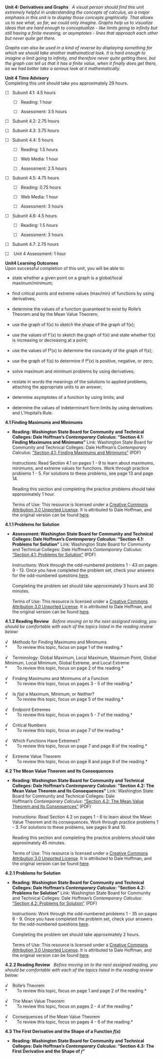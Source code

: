 **Unit 4: Derivatives and Graphs** <span id="4"></span> 
*A visual person should find this unit extremely helpful in
understanding the concepts of calculus, as a major emphasis in this unit
is to display those concepts graphically. That allows us to see what, so
far, we could only imagine. Graphs help us to visualize ideas that are
hard enough to conceptualize - like limits going to infinity but still
having a finite meaning, or asymptotes - lines that approach each other
but never quite get there.*  
  
 *Graphs can also be used in a kind of reverse by displaying something
for which we should take another mathematical look. It is hard enough to
imagine a limit going to infinity, and therefore never quite getting
there, but the graph can tell us that it has a finite value, when it
finally does get there, so we had better take a serious look at it
mathematically.*

**Unit 4 Time Advisory**  
Completing this unit should take you approximately 29 hours.  
  
 ☐   Subunit 4.1: 4.5 hours  
  
        ☐   Reading: 1 hour  
  
        ☐   Assessment: 3.5 hours  
  
 ☐   Subunit 4.2: 2.75 hours  
  
 ☐   Subunit 4.3: 3.75 hours  
  
 ☐   Subunit 4.4: 5 hours  
  
        ☐   Reading: 1.5 hours  
  
        ☐   Web Media: 1 hour  
  
        ☐   Assessment: 2.5 hours  
  
 ☐   Subunit 4.5: 4.75 hours  
  
        ☐   Reading: 0.75 hours  
  
        ☐   Web Media: 1 hour  
  
        ☐   Assessment: 3 hours  
  
 ☐   Subunit 4.6: 4.5 hours  
  
        ☐   Reading: 1.5 hours  
  
        ☐   Assessment: 3 hours  
  
 ☐   Subunit 4.7: 2.75 hours  
  
 ☐    Unit 4 Assessment: 1 hour

**Unit4 Learning Outcomes**  
Upon successful completion of this unit, you will be able to:
-   state whether a given point on a graph is a global/local
    maximum/minimum;  
      
-   find critical points and extreme values (max/min) of functions by
    using derivatives;  
      
-   determine the values of a function guaranteed to exist by Rolle’s
    Theorem and by the Mean Value Theorem;  
      
-   use the graph of f(x) to sketch the shape of the graph of f(x);  
      
-   use the values of f’(x) to sketch the graph of f(x) and state
    whether f(x) is increasing or decreasing at a point;  
      
-   use the values of f²(x) to determine the concavity of the graph of
    f(x);  
      
-   use the graph of f(x) to determine if f²(x) is positive, negative,
    or zero;  
      
-   solve maximum and minimum problems by using derivatives;  
      
-   restate in words the meanings of the solutions to applied problems,
    attaching the appropriate units to an answer;  
      
-   determine asymptotes of a function by using limits; and  
      
-   determine the values of indeterminant form limits by using
    derivatives and L’Hopital’s Rule.

**4.1 Finding Maximums and Minimums** <span id="4.1"></span> 
-   **Reading: Washington State Board for Community and Technical
    Colleges: Dale Hoffman’s *Contemporary Calculus*: “Section 4.1:
    Finding Maximums and Minimums”**
    Link: Washington State Board for Community and Technical Colleges:
    Dale Hoffman’s *Contemporary Calculus*: [“Section 4.1: Finding
    Maximums and
    Minimums”](http://www.saylor.org/site/wp-content/uploads/2012/12/MA005-4.1-Finding-Maximums-and-Minimums.pdf) (PDF)  
        
     Instructions: Read Section 4.1 on pages 1 - 9 to learn about
    maximums, minimums, and extreme values for functions. Work through
    practice problems 1 - 5. For solutions to these problems, see page
    13 and page 14.  
        
     Reading this section and completing the practice problems should
    take approximately 1 hour.  
        
     Terms of Use: This resource is licensed under a [Creative Commons
    Attribution 3.0 Unported
    License](http://creativecommons.org/licenses/by/3.0/). It is
    attributed to Dale Hoffman, and the original version can be found
    [here](http://scidiv.bellevuecollege.edu/dh/Calculus_all/Calculus_all.html). 

**4.1.1 Problems for Solution** <span id="4.1.1"></span> 
-   **Assessment: Washington State Board for Community and Technical
    Colleges: Dale Hoffman’s *Contemporary Calculus*: “Section 4.1:
    Problems for Solution”**
    Link: Washington State Board for Community and Technical Colleges:
    Dale Hoffman’s *Contemporary Calculus*: [“Section 4.1: Problems for
    Solution”](http://www.saylor.org/site/wp-content/uploads/2012/12/MA005-4.1-Finding-Maximums-and-Minimums.pdf) (PDF)  
        
     Instructions: Work through the odd-numbered problems 1 - 43 on
    pages 9 - 13. Once you have completed the problem set, check your
    answers for the odd-numbered questions
    [here](http://www.saylor.org/site/wp-content/uploads/2012/12/MA005-4.8-Odd-Numbered-Solutions1.pdf).  
        
     Completing the problem set should take approximately 3 hours and 30
    minutes.  
        
     Terms of Use: This resource is licensed under a [Creative Commons
    Attribution 3.0 Unported
    License](http://creativecommons.org/licenses/by/3.0/). It is
    attributed to Dale Hoffman, and the original version can be found
    [here](http://scidiv.bellevuecollege.edu/dh/Calculus_all/Calculus_all.html). 

**4.1.2 Reading Review** <span id="4.1.2"></span> 
*Before moving on to the next assigned reading, you should be
comfortable with each of the topics listed in the reading review
below:*  
    
 √    Methods for Finding Maximums and Minimums  
 *        To review this topic, focus on page 1 of the reading.*  
    
 √    Terminology: Global Maximum, Local Maximum, Maximum Point, Global
Minimum, Local Minimum, Global Extreme, and Local Extreme  
 *        To review this topic, focus on page 2 of the reading.*  
    
 √    Finding Maximums and Minimums of a Function  
 *        To review this topic, focus on pages 3 - 5 of the reading.*  
    
 √    Is *f(a)* a Maximum, Minimum, or Neither?  
 *        To review this topic, focus on page 5 of the reading.*  
    
 √    Endpoint Extremes  
 *        To review this topic, focus on pages 5 - 7 of the reading.*  
    
 √    Critical Numbers  
 *        To review this topic, focus on page 7 of the reading.*  
    
 √    Which Functions Have Extremes?  
 *        To review this topic, focus on page 7 and page 8 of the
reading.*  
    
 √    Extreme Value Theorem  
 *        To review this topic, focus on page 8 and page 9 of the
reading.*

**4.2 The Mean Value Theorem and Its Consequences** <span
id="4.2"></span> 
-   **Reading: Washington State Board for Community and Technical
    Colleges: Dale Hoffman’s *Contemporary Calculus*: “Section 4.2: The
    Mean Value Theorem and Its Consequences”**
    Link: Washington State Board for Community and Technical Colleges:
    Dale Hoffman’s *Contemporary Calculus*: [“Section 4.2: The Mean
    Value Theorem and Its
    Consequences”](http://www.saylor.org/site/wp-content/uploads/2012/12/MA005-4.2-Mean-Value-Theorem.pdf) (PDF)  
        
     Instructions: Read Section 4.2 on pages 1 - 6 to learn about the
    Mean Value Theorem and its consequences. Work through practice
    problems 1 - 3. For solutions to these problems, see pages 9 and
    10.  
        
     Reading this section and completing the practice problems should
    take approximately 45 minutes.  
        
     Terms of Use: This resource is licensed under a [Creative Commons
    Attribution 3.0 Unported
    License](http://creativecommons.org/licenses/by/3.0/). It is
    attributed to Dale Hoffman, and the original version can be found
    [here](http://scidiv.bellevuecollege.edu/dh/Calculus_all/Calculus_all.html). 

**4.2.1 Problems for Solution** <span id="4.2.1"></span> 
-   **Reading: Washington State Board for Community and Technical
    Colleges: Dale Hoffman’s *Contemporary Calculus*: “Section 4.2:
    Problems for Solution”**
    Link: Washington State Board for Community and Technical Colleges:
    Dale Hoffman’s *Contemporary Calculus*: [“Section 4.2: Problems for
    Solution”](http://www.saylor.org/site/wp-content/uploads/2012/12/MA005-4.2-Mean-Value-Theorem.pdf) (PDF)  
        
     Instructions: Work through the odd-numbered problems 1 - 35 on
    pages 6 - 9. Once you have completed the problem set, check your
    answers for the odd-numbered questions
    [here](http://www.saylor.org/site/wp-content/uploads/2012/12/MA005-4.8-Odd-Numbered-Solutions1.pdf).  
        
     Completing the problem set should take approximately 2 hours.  
        
     Terms of Use: This resource is licensed under a [Creative Commons
    Attribution 3.0 Unported
    License](http://creativecommons.org/licenses/by/3.0/). It is
    attributed to Dale Hoffman, and the original version can be found
    [here](http://scidiv.bellevuecollege.edu/dh/Calculus_all/Calculus_all.html).

**4.2.2 Reading Review** <span id="4.2.2"></span> 
*Before moving on to the next assigned reading, you should be
comfortable with each of the topics listed in the reading review
below:*  
    
 √    Rolle’s Theorem  
 *        To review this topic, focus on page 1 and page 2 of the
reading.*  
    
 √    The Mean Value Theorem  
 *        To review this topic, focus on pages 2 - 4 of the reading.*  
    
 √    Consequences of the Mean Value Theorem  
 *        To review this topic, focus on pages 4 - 6 of the reading.*

**4.3 The First Derivative and the Shape of a Function *f*(x)** <span
id="4.3"></span> 
-   **Reading: Washington State Board for Community and Technical
    Colleges: Dale Hoffman’s *Contemporary Calculus*: “Section 4.3: The
    First Derivative and the Shape of <span
    style="font-family: Georgia, serif;">*f*</span>*”***


